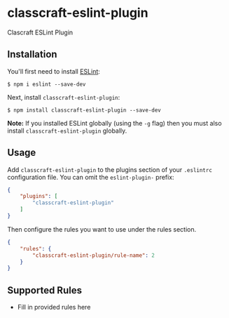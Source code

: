 # classcraft-eslint-plugin

Clascraft ESLint Plugin

## Installation

You'll first need to install [ESLint](http://eslint.org):

```
$ npm i eslint --save-dev
```

Next, install `classcraft-eslint-plugin`:

```
$ npm install classcraft-eslint-plugin --save-dev
```

**Note:** If you installed ESLint globally (using the `-g` flag) then you must also install `classcraft-eslint-plugin` globally.

## Usage

Add `classcraft-eslint-plugin` to the plugins section of your `.eslintrc` configuration file. You can omit the `eslint-plugin-` prefix:

```json
{
    "plugins": [
        "classcraft-eslint-plugin"
    ]
}
```


Then configure the rules you want to use under the rules section.

```json
{
    "rules": {
        "classcraft-eslint-plugin/rule-name": 2
    }
}
```

## Supported Rules

* Fill in provided rules here





